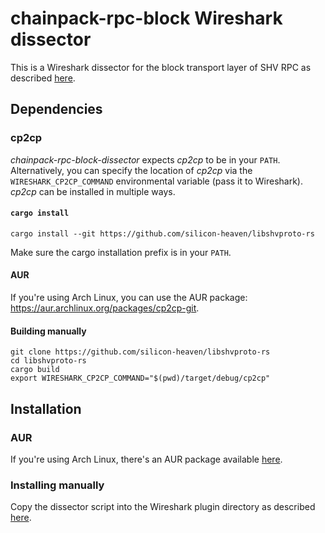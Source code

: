 # chainpack-rpc-block Wireshark dissector
This is a Wireshark dissector for the block transport layer of SHV RPC as described [here](https://silicon-heaven.github.io/shv-doc/rpctransportlayer/stream.html#block).

## Dependencies
### cp2cp
_chainpack-rpc-block-dissector_ expects _cp2cp_ to be in your `PATH`. Alternatively, you can specify the location of _cp2cp_ via the `WIRESHARK_CP2CP_COMMAND` environmental variable (pass it to Wireshark).
_cp2cp_ can be installed in multiple ways.
#### `cargo install`
```
cargo install --git https://github.com/silicon-heaven/libshvproto-rs
```
Make sure the cargo installation prefix is in your `PATH`.

#### AUR
If you're using Arch Linux, you can use the AUR package: https://aur.archlinux.org/packages/cp2cp-git.

#### Building manually
```
git clone https://github.com/silicon-heaven/libshvproto-rs
cd libshvproto-rs
cargo build
export WIRESHARK_CP2CP_COMMAND="$(pwd)/target/debug/cp2cp"
```

## Installation
### AUR
If you're using Arch Linux, there's an AUR package available [here](https://aur.archlinux.org/packages/wireshark-chainpack-rpc-block-dissector-git).
### Installing manually
Copy the dissector script into the Wireshark plugin directory as described [here](https://www.wireshark.org/docs/wsug_html_chunked/ChPluginFolders.html).
